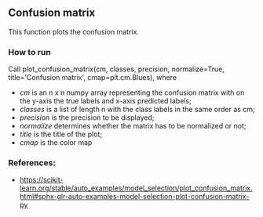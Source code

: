 ## Confusion matrix
This function plots the confusion matrix.


### How to run
Call plot_confusion_matrix(cm, classes, precision, normalize=True, title='Confusion matrix', cmap=plt.cm.Blues), where

* *cm* is an n x n numpy array representing the confusion matrix with on the y-axis the true labels and x-axis predicted labels;
* *classes* is a list of length n with the class labels in the same order as cm;
* *precision* is the precision to be displayed;
* *normalize* determines whether the matrix has to be normalized or not;
* *title* is the title of the plot;
* *cmap* is the color map


### References:
* https://scikit-learn.org/stable/auto_examples/model_selection/plot_confusion_matrix.html#sphx-glr-auto-examples-model-selection-plot-confusion-matrix-py